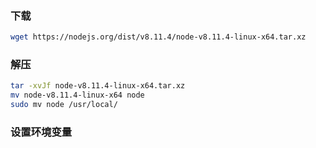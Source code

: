 ### 下载
```sh
wget https://nodejs.org/dist/v8.11.4/node-v8.11.4-linux-x64.tar.xz
```
### 解压
```sh
tar -xvJf node-v8.11.4-linux-x64.tar.xz
mv node-v8.11.4-linux-x64 node
sudo mv node /usr/local/
```

### 设置环境变量

